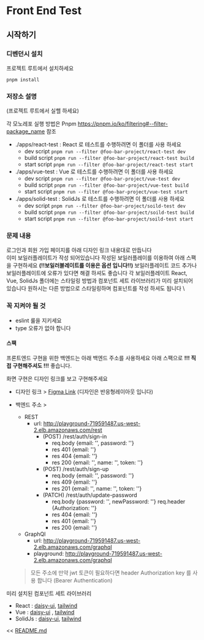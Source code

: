 # Front End Test

## 시작하기

### 디벤던시 설치
프로젝트 루트에서 설치하세요
```shell
pnpm install
```

### 저장소 설명

(프로젝트 루트에서 실핼 하세요)

각 모노레포 실행 방법은 Pnpm https://pnpm.io/ko/filtering#--filter-package_name 참조

- ./apps/react-test : React 로 테스트를 수행하려면 이 폴더를 사용 하세요
  - dev script `pnpm run --filter @foo-bar-project/react-test dev`
  - build script `pnpm run --filter @foo-bar-project/react-test build`
  - start script `pnpm run --filter @foo-bar-project/react-test start`
- ./apps/vue-test : Vue 로 테스트를 수행하려면 이 폴더를 사용 하세요
  - dev script `pnpm run --filter @foo-bar-project/vue-test dev`
  - build script `pnpm run --filter @foo-bar-project/vue-test build`
  - start script `pnpm run --filter @foo-bar-project/vue-test start`
- ./apps/solid-test : SolidJs 로 테스트를 수행하려면 이 폴더를 사용 하세요
  - dev script `pnpm run --filter @foo-bar-project/soild-test dev`
  - build script `pnpm run --filter @foo-bar-project/soild-test build`
  - start script `pnpm run --filter @foo-bar-project/soild-test start`

### 문제 내용

로그인과 회원 가입 페이지를 아래 디자인 링크 내용대로 만듭니다 \
이미 보일러플레이트가 작성 되어있습니다 작성된 보일러플레이를 이용하여 아래 스팩을 구현하세요 <strong>(!!보일러블레이트를 이용은 옵션 입니다!!)</strong> 보일러플레이트 코드 추가나 보일러플레이트에 오류가 있다면 해결 하셔도 좋습니다
각 보일러플레이트 React, Vue, SolidJs 폴더에는 스타일링 방법과 컴포넌트 세트 라이브러리가 미리 설치되어 있습니다 원하시는 다른 방법으로 스타일링하며 컴포넌트를 작성 하셔도 됩니다 \

### 꼭 지켜야 될 것
- eslint 룰을 지키세요
- type 오류가 없야 합니다

#### 스팩

프론트엔드 구현을 위한 백엔드는 아래 백엔드 주소를 사용하세요 아래 스팩으로 <strong>!!! 직접 구현해주셔도 !!!</strong> 좋습니다.

화면 구현은 디자인 링크를 보고 구현해주세요 

- 디자인 링크 > [Figma Link](https://www.figma.com/file/rRh6du4JPZclkiuBqLS6xX/Fornt-End-Test?node-id=0%3A1)  (디자인은 반응형레이아웃 입니다)

- 백엔드 주소 >
    - REST
        - url: http://playground-719591487.us-west-2.elb.amazonaws.com/rest
          - (POST) /rest/auth/sign-in
            - req.body {email: '<string>', password: '<string>'} 
            - res 401 {email: '<string>'}
            - res 404 {email: '<string>'}
            - res 200 {email: '<string>', name: '<string>', token: '<string>'}
          - (POST) /rest/auth/sign-up
            - req.body {email: '<string>', password: '<string>'}
            - res 409 {email: '<string>'}
            - res 201 {email: '<string>', name: '<string>', token: '<string>'}
          - (PATCH) /rest/auth/update-password
            - req.body {password: '<string>', newPassword: '<string>'} req.header {Authorization: '<jwt token>'}
            - res 404 {email: '<string>'}
            - res 401 {email: '<string>'}
            - res 200 {email: '<string>'}
    - GraphQl
        - url: http://playground-719591487.us-west-2.elb.amazonaws.com/graphql
        - playground: http://playground-719591487.us-west-2.elb.amazonaws.com/graphql
  
   > 모든 주소에 만약 jwt 토큰이 필요하다면 header Authorization key 를 사용 합니다 (Bearer Authentication)

미리 설치된 컴포넌트 세트 라이브러리

- React : [daisy-ui](https://daisyui.com/), [tailwind](https://tailwindcss.com/)
- Vue :  [daisy-ui](https://daisyui.com/) , [tailwind](https://tailwindcss.com/)
- SolidJs : [daisy-ui](https://daisyui.com/), [tailwind](https://tailwindcss.com/)

<< [README.md](README.md)
